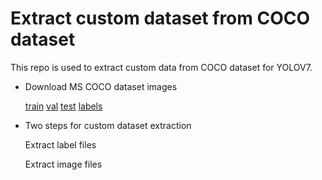 
# Extract custom dataset from COCO dataset

This repo is used to extract custom data from COCO dataset for YOLOV7.  

* Download MS COCO dataset images 

    [train](http://images.cocodataset.org/zips/train2017.zip)
    [val](http://images.cocodataset.org/zips/val2017.zip)
    [test](http://images.cocodataset.org/zips/test2017.zip)
    [labels](https://github.com/WongKinYiu/yolov7/releases/download/v0.1/coco2017labels-segments.zip) 


* Two steps for custom dataset extraction
    
    Extract label files

    Extract image files